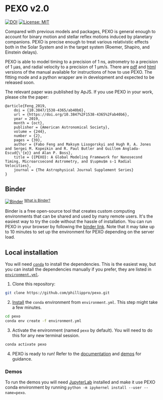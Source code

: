 # PEXO v2.0
[![DOI](https://zenodo.org/badge/210655784.svg)](https://zenodo.org/badge/latestdoi/210655784)
[![License: MIT](https://img.shields.io/badge/License-MIT-yellow.svg)](https://opensource.org/licenses/MIT)

Compared with previous models and packages, PEXO is general enough to account for binary motion and stellar reflex motions induced by planetary companions. PEXO is precise enough to treat various relativistic effects both in the Solar System and in the target system (Roemer, Shapiro, and Einstein delays).

PEXO is able to model timing to a precision of 1 ns, astrometry to a precision of 1 μas, and radial velocity to a precision of 1 μm/s. There are [pdf](https://github.com/phillippro/pexo/blob/master/docs/manual.pdf) and [html](http://rpubs.com/Fabo/pexo2) versions of the manual available for instructions of how to use PEXO. The fitting mode and a python wrapper are in development and expected to be released soon.

The relevant paper was published by ApJS. If you use PEXO in your work, please cite the paper:
```
@article{Feng_2019,
	doi = {10.3847/1538-4365/ab40b6},
	url = {https://doi.org/10.3847%2F1538-4365%2Fab40b6},
	year = 2019,
	month = {oct},
	publisher = {American Astronomical Society},
	volume = {244},
	number = {2},
	pages = {39},
	author = {Fabo Feng and Maksym Lisogorskyi and Hugh R. A. Jones and Sergei M. Kopeikin and R. Paul Butler and Guillem Anglada-Escud{\'{e}} and Alan P. Boss},
	title = {{PEXO}: A Global Modeling Framework for Nanosecond Timing, Microarcsecond Astrometry, and $\upmu$m s-1 Radial Velocities},
	journal = {The Astrophysical Journal Supplement Series}
}
```


## Binder

[![Binder](https://mybinder.org/badge_logo.svg)](https://mybinder.org/v2/gh/phillippro/pexo/binder?filepath=demos%2FIntroduction.ipynb) <sup>[What is Binder?](https://mybinder.readthedocs.io/en/latest/)</sup>

Binder is a free open-source tool that creates custom computing environments that can be shared and used by many remote users. 
It's the easiest way to try the code without the hassle of installation.
You can run PEXO in your browser by following the [binder link](https://mybinder.org/v2/gh/phillippro/pexo/binder?filepath=demos%2FIntroduction.ipynb). Note that it may take up to 10 minutes to set up the environment for PEXO depending on the server load.


## Local installation

You will need [`conda`](https://conda.io/projects/conda/en/latest/user-guide/install/index.html) to install the dependencies. This is the easiest way, but you can install the dependencies manually if you prefer, they are listed in [`environment.yml`](environment.yml).

1. Clone this repository:

```bash
git clone https://github.com/phillippro/pexo.git
```

2. [Install](https://docs.conda.io/projects/conda/en/latest/user-guide/tasks/manage-environments.html#create-env-from-file) the `conda` environment from `environment.yml`. This step might take a few minutes.

```bash
cd pexo
conda env create -f environment.yml
```

3. Activate the environment (named `pexo` by default). You will need to do this for any new terminal session.

```bash
conda activate pexo
```

4. PEXO is ready to run! Refer to the [documentation](http://rpubs.com/Fabo/pexo2) and [demos](demos/Introduction.ipynb) for guidance.

### Demos

To run the demos you will need [JupyterLab](https://jupyter.org/install) installed and make it use PEXO conda environment by running `python -m ipykernel install --user --name=pexo`.
